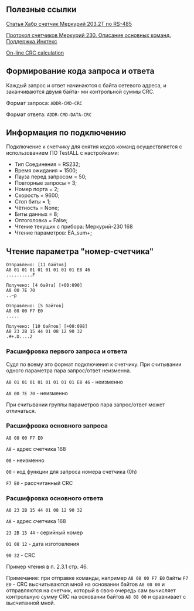 ## Полезные ссылки

[Статья Хабр счетчик Меркурий 203.2Т по RS-485](https://habr.com/ru/post/418209/)

[Протокол счетчиков Меркурий 230. Описание основных команд. Поддержка Инктекс](http://incotex-support.blogspot.com/2016/05/230.html)

[On-line CRC calculation](https://www.lammertbies.nl/comm/info/crc-calculation#intr)

## Формирование кода запроса и ответа

Каждый запрос и ответ начинаются с байта сетевого адреса, и заканчиваются двумя байта-
ми контрольной суммы CRC.

Формат запроса: `ADDR-CMD-CRC`

Формат ответа: `ADDR-CMD-DATA-CRC`

## Информация по подключению

Подключение к счетчику для снятия кодов команд осуществляется с использованием ПО TestALL с настройками:

- Тип Соединения = RS232;
- Время ожидания = 1500;
- Пауза перед запросом = 50;
- Повторные запросы = 3;
- Номер порта = 2;
- Скорость = 9600;
- Стоп биты = 1;
- Чётность = None;
- Биты данных = 8;
- Оптоголовка = False;
- Чтение текущих с прибора: Меркурий-230 168 
- Чтение параметров: EA_sum+; 

## Чтение параметра "номер-счетчика"

```
Отправлено: [11 байтов]
A8 01 01 01 01 01 01 01 01 E8 46                                       ..........F

Получено: [4 байта] [+00:090]
A8 00 7E 70                                                                    ..~p

Отправлено: [5 байтов]
A8 08 00 F7 E0                                                                .....

Получено: [10 байтов] [+00:098]
A8 23 2B 15 44 01 08 12 90 32                                            .#+.D....2

```

### Расшифровка первого запроса и ответа

Судя по всему это формат подключения к счетчику. При считывании одного параметра пара запрос/ответ неизменна.

`A8 01 01 01 01 01 01 01 01 E8 46`  - неизменно

`A8 00 7E 70` - неизменно

При считывании группы параметров пара запрос/ответ может отличаться.

### Расшифровка основного запроса

```
A8 08 00 F7 E0 
```

`A8` - адрес счетчика 168

`08` - неизменно

`00` - код функции для запроса номера счетчика (0h)

`F7 E0` - рассчитанный CRC

### Расшифровка основного  ответа

```
A8 23 2B 15 44 01 08 12 90 32
```

`A8` - адрес счетчика 168

`23 2B 15 44` - серийный номер

`01 08 12` - дата изготовления

`90 32` - CRC

Пример чтения в п. 2.3.1 стр. 46.

Примечание: при отправке команды, например `A8 08 00 F7 E0` байты `F7 E0` - CRC высчитываются мной на основании байтов `A8 08 00` и отправляются на счетчик, который в свою очередь сам вычисляет контрольную сумму CRC на основании байтов `A8 08 00` и сравнивает с высчитанной мной.

